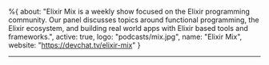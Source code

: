 %{
  about: "Elixir Mix is a weekly show focused on the Elixir programming community. Our panel discusses topics around functional programming, the Elixir ecosystem, and building real world apps with Elixir based tools and frameworks.",
  active: true,
  logo: "podcasts/mix.jpg",
  name: "Elixir Mix",
  website: "https://devchat.tv/elixir-mix"
}

---
